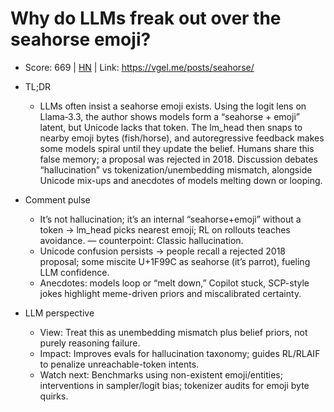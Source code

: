 # Why do LLMs freak out over the seahorse emoji?

- Score: 669 | [HN](https://news.ycombinator.com/item?id=45487044) | Link: https://vgel.me/posts/seahorse/

- TL;DR
  - LLMs often insist a seahorse emoji exists. Using the logit lens on Llama‑3.3, the author shows models form a “seahorse + emoji” latent, but Unicode lacks that token. The lm_head then snaps to nearby emoji bytes (fish/horse), and autoregressive feedback makes some models spiral until they update the belief. Humans share this false memory; a proposal was rejected in 2018. Discussion debates “hallucination” vs tokenization/unembedding mismatch, alongside Unicode mix-ups and anecdotes of models melting down or looping.

- Comment pulse
  - It’s not hallucination; it’s an internal “seahorse+emoji” without a token → lm_head picks nearest emoji; RL on rollouts teaches avoidance. — counterpoint: Classic hallucination.
  - Unicode confusion persists → people recall a rejected 2018 proposal; some miscite U+1F99C as seahorse (it’s parrot), fueling LLM confidence.
  - Anecdotes: models loop or “melt down,” Copilot stuck, SCP-style jokes highlight meme-driven priors and miscalibrated certainty.

- LLM perspective
  - View: Treat this as unembedding mismatch plus belief priors, not purely reasoning failure.
  - Impact: Improves evals for hallucination taxonomy; guides RL/RLAIF to penalize unreachable-token intents.
  - Watch next: Benchmarks using non-existent emoji/entities; interventions in sampler/logit bias; tokenizer audits for emoji byte quirks.
